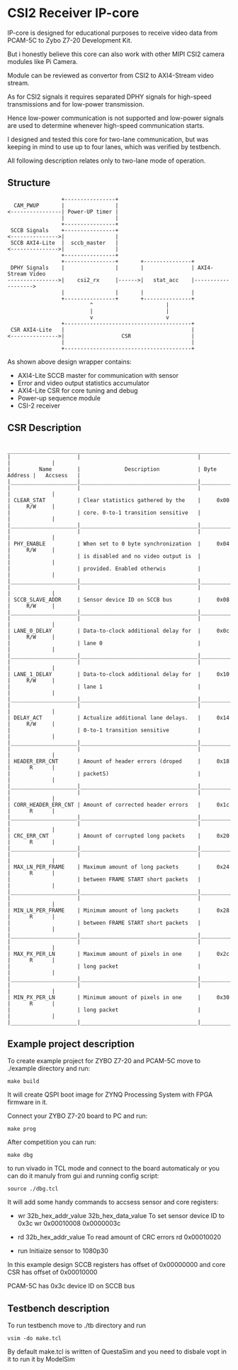 CSI2 Receiver IP-core
=====================

IP-core is designed for educational purposes to receive video data from PCAM-5C to Zybo Z7-20 Development Kit.

But i honestly believe this core can also work with other MIPI CSI2 camera modules like Pi Camera.

Module can be reviewed as convertor from CSI2 to AXI4-Stream video stream.

As for CSI2 signals it requires separated DPHY signals for high-speed transmissions and for low-power transmission.

Hence low-power communication is not supported and low-power signals are used to determine whenever high-speed communication starts.

I designed and tested this core for two-lane communication, but was keeping in mind to use up to four lanes, which was verified by testbench.

All following description relates only to two-lane mode of operation.

Structure
---------

```text
                 +----------------+                                                    
  CAM_PWUP       |                |                                                    
<----------------| Power-UP timer |                                                    
                 |                |                                                    
                 +----------------+                                                    
 SCCB Signals    +----------------+                                                    
<--------------->|                |                                                    
 SCCB AXI4-Lite  |  sccb_master   |                                                    
<--------------->|                |                                                    
                 +----------------+                                                    
                 +----------------+       +---------------+                            
 DPHY Signals    |                |       |               | AXI4-Stream Video          
---------------->|    csi2_rx     |------>|   stat_acc    |------------------->        
                 |                |       |               |                            
                 +----------------+       +---------------+                            
                          ^                       |                                    
                          |                       |                                    
                          v                       v                                    
                 +----------------------------------------+                            
 CSR AXI4-Lite   |                                        |                            
<--------------->|                  CSR                   |                            
                 |                                        |                            
                 +----------------------------------------+      
```

As shown above design wrapper contains:

  * AXI4-Lite SCCB master for communication with sensor
  * Error and video output statistics accumulator
  * AXI4-Lite CSR for core tuning and debug
  * Power-up sequence module
  * CSI-2 receiver

CSR Description
---------------

```text
 ________________________________________________________________________________________
|                     |                                     |              |             |
|         Name        |              Description            | Byte Address |   Accsess   |
|_____________________|_____________________________________|______________|_____________|
|                     |                                     |              |             |
| CLEAR_STAT          | Clear statistics gathered by the    |     0x00     |     R/W     |
|                     | core. 0-to-1 transition sensitive   |              |             |
|_____________________|_____________________________________|______________|_____________|
|                     |                                     |              |             |
| PHY_ENABLE          | When set to 0 byte synchronization  |     0x04     |     R/W     |
|                     | is disabled and no video output is  |              |             |
|                     | provided. Enabled otherwis          |              |             |
|_____________________|_____________________________________|______________|_____________|
|                     |                                     |              |             |
| SCCB_SLAVE_ADDR     | Sensor device ID on SCCB bus        |     0x08     |     R/W     |
|_____________________|_____________________________________|______________|_____________|
|                     |                                     |              |             |
| LANE_0_DELAY        | Data-to-clock additional delay for  |     0x0c     |     R/W     |
|                     | lane 0                              |              |             |
|_____________________|_____________________________________|______________|_____________|
|                     |                                     |              |             |
| LANE_1_DELAY        | Data-to-clock additional delay for  |     0x10     |     R/W     |
|                     | lane 1                              |              |             |  
|_____________________|_____________________________________|______________|_____________|
|                     |                                     |              |             |
| DELAY_ACT           | Actualize additional lane delays.   |     0x14     |     R/W     |
|                     | 0-to-1 transition sensitive         |              |             |
|_____________________|_____________________________________|______________|_____________|
|                     |                                     |              |             |
| HEADER_ERR_CNT      | Amount of header errors (droped     |     0x18     |      R      |
|                     | packetS)                            |              |             |
|_____________________|_____________________________________|______________|_____________|
|                     |                                     |              |             |
| CORR_HEADER_ERR_CNT | Amount of corrected header errors   |     0x1c     |      R      |
|_____________________|_____________________________________|______________|_____________|
|                     |                                     |              |             |
| CRC_ERR_CNT         | Amount of corrupted long packets    |     0x20     |      R      |
|_____________________|_____________________________________|______________|_____________|
|                     |                                     |              |             |
| MAX_LN_PER_FRAME    | Maximum amount of long packets      |     0x24     |      R      |
|                     | between FRAME START short packets   |              |             |
|_____________________|_____________________________________|______________|_____________|
|                     |                                     |              |             |
| MIN_LN_PER_FRAME    | Minimum amount of long packets      |     0x28     |      R      |
|                     | between FRAME START short packets   |              |             |
|_____________________|_____________________________________|______________|_____________|
|                     |                                     |              |             |
| MAX_PX_PER_LN       | Maximum amount of pixels in one     |     0x2c     |      R      |
|                     | long packet                         |              |             |
|_____________________|_____________________________________|______________|_____________|
|                     |                                     |              |             |
| MIN_PX_PER_LN       | Minimum amount of pixels in one     |     0x30     |      R      |
|                     | long packet                         |              |             |
|_____________________|_____________________________________|______________|_____________|

```
Example project description
---------------------------

To create example project for ZYBO Z7-20 and PCAM-5C move to ./example directory and run:

    make build

It will create QSPI boot image for ZYNQ Processing System with FPGA firmware in it.

Connect your ZYBO Z7-20 board to PC and run:

    make prog

After competition you can run:

    make dbg

to run vivado in TCL mode and connect to the board automaticaly or you can do it manuly from gui and running
config script:

    source ./dbg.tcl

It will add some handy commands to accsess sensor and core registers:

  * wr 32b_hex_addr_value 32b_hex_data_value
    To set sensor device ID to 0x3c
    wr 0x00010008 0x0000003c

  * rd 32b_hex_addr_value
    To read amount of CRC errors
    rd 0x00010020

  * run
    Initiaize sensor to 1080p30

In this example design SCCB registers has offset of 0x00000000 and core CSR has offset of 0x00010000

PCAM-5C has 0x3c device ID on SCCB bus

Testbench description
---------------------

To run testbench move to ./tb directory and run

    vsim -do make.tcl

By default make.tcl is written of QuestaSim and you need to disbale vopt in it to run it by ModelSim
